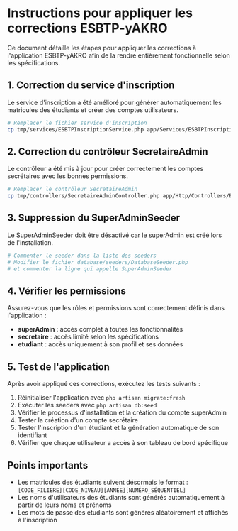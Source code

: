 # Instructions pour appliquer les corrections ESBTP-yAKRO

Ce document détaille les étapes pour appliquer les corrections à l'application ESBTP-yAKRO afin de la rendre entièrement fonctionnelle selon les spécifications.

## 1. Correction du service d'inscription

Le service d'inscription a été amélioré pour générer automatiquement les matricules des étudiants et créer des comptes utilisateurs.

```bash
# Remplacer le fichier service d'inscription
cp tmp/services/ESBTPInscriptionService.php app/Services/ESBTPInscriptionService.php
```

## 2. Correction du contrôleur SecretaireAdmin

Le contrôleur a été mis à jour pour créer correctement les comptes secrétaires avec les bonnes permissions.

```bash
# Remplacer le contrôleur SecretaireAdmin
cp tmp/controllers/SecretaireAdminController.php app/Http/Controllers/ESBTP/SecretaireAdminController.php
```

## 3. Suppression du SuperAdminSeeder

Le SuperAdminSeeder doit être désactivé car le superAdmin est créé lors de l'installation.

```bash
# Commenter le seeder dans la liste des seeders
# Modifier le fichier database/seeders/DatabaseSeeder.php
# et commenter la ligne qui appelle SuperAdminSeeder
```

## 4. Vérifier les permissions

Assurez-vous que les rôles et permissions sont correctement définis dans l'application :

-   **superAdmin** : accès complet à toutes les fonctionnalités
-   **secretaire** : accès limité selon les spécifications
-   **etudiant** : accès uniquement à son profil et ses données

## 5. Test de l'application

Après avoir appliqué ces corrections, exécutez les tests suivants :

1. Réinitialiser l'application avec `php artisan migrate:fresh`
2. Exécuter les seeders avec `php artisan db:seed`
3. Vérifier le processus d'installation et la création du compte superAdmin
4. Tester la création d'un compte secrétaire
5. Tester l'inscription d'un étudiant et la génération automatique de son identifiant
6. Vérifier que chaque utilisateur a accès à son tableau de bord spécifique

## Points importants

-   Les matricules des étudiants suivent désormais le format : `[CODE_FILIERE][CODE_NIVEAU][ANNÉE][NUMÉRO_SÉQUENTIEL]`
-   Les noms d'utilisateurs des étudiants sont générés automatiquement à partir de leurs noms et prénoms
-   Les mots de passe des étudiants sont générés aléatoirement et affichés à l'inscription
